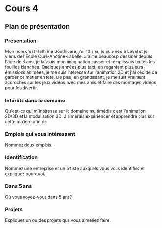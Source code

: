 # Cours 4
## Plan de présentation

### Présentation
Mon nom c'est Kathrina Southidara, j'ai 18 ans, je suis née à Laval et je viens de l'École Curé-Anotine-Labelle. J'aime beaucoup dessiner depuis l'âge de 6 ans, je laissais mon imagination passer et remplissais toutes les feuilles blanches. Quelques années plus tard, en regardant plusieurs émissions animées, je me suis intéressé sur l'animation 2D et j'ai décidé de garder ce métier en tête. De plus, en grandissant, je me suis vraiment accrochés sur les jeux vidéos avec mes amis et faire des montages vidéos pour les divertir. 

### Intérêts dans le domaine
Qu'est-ce qui m'intéresse sur le domaine multimédia c'est l'animation 2D/3D et la modalisation 3D. J'aimerais expériencer et apprendre plus sur cette matière afin de 

### Emplois qui vous intéressent
Nommez deux emplois.

### Identification
Nommez une entreprise et un artiste auxquels vous vous identifiez et expliquez pourquoi. 

### Dans 5 ans
Où vous voyez-vous dans 5 ans? 

### Projets
Expliquez un ou des projets que vous aimeriez faire. 
